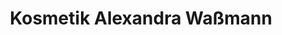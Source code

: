 ---
title: "Kosmetik Alexandra Waßmann"
url: /rodenberg/kosmetik-alexandra-wassmann/
shop: Kosmetik
---